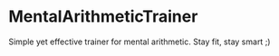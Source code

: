 # MentalArithmeticTrainer
Simple yet effective trainer for mental arithmetic. Stay fit, stay smart ;)
